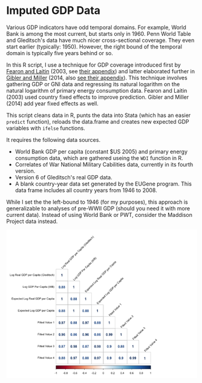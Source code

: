 Imputed GDP Data
================

Various GDP indicators have odd temporal domains. For example, World Bank is among the most current, but starts only in 1960. Penn World Table and Gleditsch's data have much nicer cross-sectional coverage. They even start earlier (typically: 1950). However, the right bound of the temporal domain is typically five years behind or so.

In this R script, I use a technique for GDP coverage introduced first by [Fearon and Laitin](http://journals.cambridge.org/action/displayAbstract?fromPage=online&aid=142717&fileId=S0003055403000534) (2003, see [their appendix](http://web.stanford.edu/group/ethnic/workingpapers/addtabs.pdf)) and latter elaborated further in [Gibler and Miller](http://jpr.sagepub.com/content/51/5/634) (2014, also [see their appendix](http://dmgibler.people.ua.edu/uploads/1/3/8/5/13858910/anon2013etscappendix.pdf)). This technique involves gathering GDP or GNI data and regressing its natural logarithm on the natural logarithm of primary energy consumption data. Fearon and Laitin (2003) used country fixed effects to improve prediction. Gibler and Miller (2014) add year fixed effects as well.

This script cleans data in R, punts the data into Stata (which has an easier `predict` function), reloads the data.frame and creates new expected GDP variables with `ifelse` functions.

It requires the following data sources.

 - World Bank GDP per capita (constant $US 2005) and primary energy consumption data, which are gathered useing the `WDI` function in R.
 - Correlates of War National Military Cabilities data, currently in its fourth version.
 - Version 6 of Gleditsch's real GDP data.
 - A blank country-year data set generated by the EUGene program. This data frame includes all country years from 1946 to 2008.

While I set the the left-bound to 1946 (for my purposes), this approach is generalizable to analyses of pre-WWII GDP (should you need it with more current data). Instead of using World Bank or PWT, consider the Maddison Project data instead.

![correlation matrix](corr-gdp.png)
